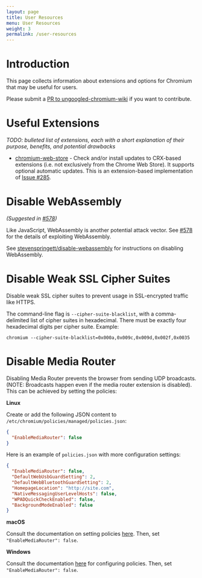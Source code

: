 ```yaml
---
layout: page
title: User Resources
menu: User Resources
weight: 3
permalink: /user-resources
---
```


# Introduction

This page collects information about extensions and options for Chromium that may be useful for users.

Please submit a [PR to ungoogled-chromium-wiki](//github.com/ungoogled-software/ungoogled-chromium-wiki/pulls) if you want to contribute.

# Useful Extensions

*TODO: bulleted list of extensions, each with a short explanation of their purpose, benefits, and potential drawbacks*

* [chromium-web-store](https://github.com/NeverDecaf/chromium-web-store) - Check and/or install updates to CRX-based extensions (i.e. not exclusively from the Chrome Web Store). It supports optional automatic updates. This is an extension-based implementation of [Issue #285](https://github.com/ungoogled-software/ungoogled-chromium/issues/285).

# Disable WebAssembly

*(Suggested in [#578](//github.com/ungoogled-software/ungoogled-chromium/issues/578))*

Like JavaScript, WebAssembly is another potential attack vector. See [#578](//github.com/ungoogled-software/ungoogled-chromium/issues/578) for the details of exploiting WebAssembly.

See [stevenspringett/disable-webassembly](//github.com/stevespringett/disable-webassembly) for instructions on disabling WebAssembly.

# Disable Weak SSL Cipher Suites

Disable weak SSL cipher suites to prevent usage in SSL-encrypted traffic like HTTPS.

The command-line flag is `--cipher-suite-blacklist`, with a comma-delimited list of cipher suites in hexadecimal. There must be exactly four hexadecimal digits per cipher suite. Example:

```
chromium --cipher-suite-blacklist=0x000a,0x009c,0x009d,0x002f,0x0035
```


# Disable Media Router

Disabling Media Router prevents the browser from sending UDP broadcasts. (NOTE: Broadcasts happen even if the media router extension is disabled). This can be achieved by setting the policies:

**Linux** 

Create or add the following JSON content to `/etc/chromium/policies/managed/policies.json`:

```json
{
  "EnableMediaRouter": false
}
```

Here is an example of `policies.json` with more configuration settings:

```json
{
  "EnableMediaRouter": false,
  "DefaultWebUsbGuardSetting": 2,
  "DefaultWebBluetoothGuardSetting": 2,
  "HomepageLocation": "http://site.com",
  "NativeMessagingUserLevelHosts": false,
  "WPADQuickCheckEnabled": false,
  "BackgroundModeEnabled": false
}
```

**macOS**

Consult the documentation on setting policies [here](https://www.chromium.org/administrators/configuring-other-preferences). Then, set `"EnableMediaRouter": false`.

**Windows** 

Consult the documentation [here](https://www.chromium.org/administrators/configuring-policy-for-extensions) for configuring policies. Then, set `"EnableMediaRouter": false`.

